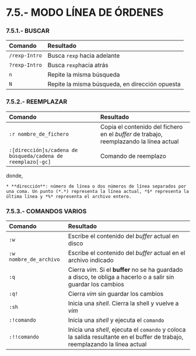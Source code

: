 # 7.5.- MODO LÍNEA DE ÓRDENES

### 7.5.1.- BUSCAR

|**Comando**|**Resultado**|
|:--|:--|
|`/rexp-Intro`|Busca `rexp` hacia adelante|
|`?rexp-Intro`|Busca `rexp`hacia atrás|
|`n`|Repite la misma búsqueda|
|`N`|Repite la misma búsqueda, en dirección opuesta|

### 7.5.2.- REEMPLAZAR

|**Comando**|**Resultado**|
|:--|:--|
|`:r nombre_de_fichero`|Copia el contenido del fichero en el *buffer* de trabajo, reemplazando la línea actual|
|`:[dirección]s/cadena de búsqueda/cadena de reemplazo[-gc]`|Comando de reemplazo|

donde,

    * **dirección**: número de línea o dos números de línea separados por una coma. Un punto (*.*) representa la línea actual, *$* representa la última línea y *%* representa el archivo entero.

### 7.5.3.- COMANDOS VARIOS

|**Comando**|**Resultado**|
|:--|:--|
|`:w`|Escribe el contenido del *buffer* actual en disco|
|`:w nombre_de_archivo`|Escribe el contenido del *buffer* actual en el archivo indicado|
|`:q`|Cierra *vim*. Si el **buffer** no se ha guardado a disco, te obliga a hacerlo o a salir sin guardar los cambios|
|`:q!`|Cierra *vim* sin guardar los cambios|
|`:sh`|Inicia una *shell*. Cierra la shell y vuelve a *vim*|
|`:!comando`|Inicia una *shell* y ejecuta el `comando`|
|`:!!comando`|Inicia una *shell*, ejecuta el `comando` y coloca la salida resultante en el buffer de trabajo, reemplazando la línea actual|
